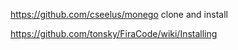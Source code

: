https://github.com/cseelus/monego
clone and install

https://github.com/tonsky/FiraCode/wiki/Installing
